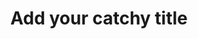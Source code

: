 ---
title: Add your catchy title
description: What is this post about?
tags:
  - post
date:
luogo: Posted
---